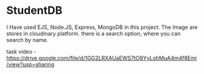 # StudentDB

I Have used EJS, Node.JS, Express, MongoDB in this project. The Image are stores in cloudinary platform.
there is a search option, where you can search by name.

task video - https://drive.google.com/file/d/1GG2LRXAUaEWS7tO8YyLohMuA4m4f8Emi/view?usp=sharing
